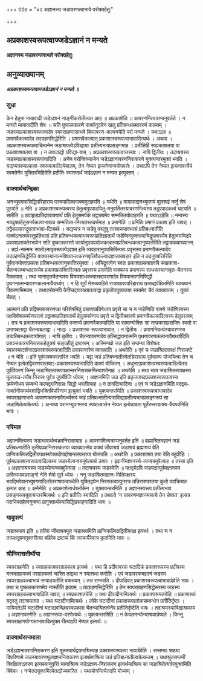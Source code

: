 +++
title = "०२ अज्ञानस्य जडावरणत्वाभावे परोक्तहेतुः"

+++


## अप्रकाशस्वरूपत्वाज्जडेऽज्ञानं न मन्यते

**अज्ञानस्य जडावरणत्वाभावे परोक्तहेतुः**

## **अनुव्याख्यानम्**

***अप्रकाशस्वरूपत्वाज्जडेऽज्ञानं न मन्यते ॥***

### **सुधा**

केन हेतुना मायावादी जडेऽज्ञानं नाङ्गीकरोतीत्यत आह ॥ अप्रकाशेति ॥ आवरणमित्यत्राप्यनुवर्तते । न मन्यते मायावादीति शेषः ॥ सति पुष्कलकारणे कार्यानुदयेन खलु प्रतिबन्धकमावरणं कल्प्यम् । जडस्याप्रकाशस्वरूपत्वादेव स्वपरग्रहणासम्भवे किमावरण-कल्पनयेति परो मन्यते । यथाऽऽह ॥ प्रमाणवैकल्यादेव तदग्रहणसिद्धेरिति । प्रमाणवैकल्यात् प्रकाशत्स्वरूपत्वाभावादित्यर्थः । अथवा । अप्रकाशस्वरूपत्वादित्यनेन जडाश्रयत्वेऽविद्यायाः प्रतीत्यभावप्रसङ्गमाह । प्रतीतिर्हि स्वप्रकाशतया वा प्रकाशाश्रयतया वा । न तावदाद्यो ऽविद्या-याम् । अप्रकाशस्वरूपत्वात्तस्याः । नापि द्वितीयः । तदाश्रयस्य जडस्याप्रकाशस्वरूपत्वादिति । अनेन परोक्तिव्याजेन जडेऽज्ञानावरणनिराकरणे युक्त्यन्तरमुक्तं भवति । यद्यप्यत्राप्यप्रकाश-स्वरूपत्वादित्येवालम्, तेन नेष्यत इत्यनेनान्वयोपपत्तेः । तथाऽपि तेन नेष्यत इत्यनावर्त्येयं स्वमतेनैव युक्तिरभिहितेति प्रतीतिः स्यात्तदर्थं जडेऽज्ञानं न मन्यत इत्युक्तम् ।

### **वाक्यार्थचन्द्रिका**

अनभ्युपगमासिद्धिपरिहाराय पञ्चपादिकावाक्यमुदाहरति ॥ यथेति ॥ मायावाद्यनभ्युपगमं मूलरूढं कर्तुं शेषं पूरयति ॥ नेति ॥ अप्रकाशस्वरूपत्वस्य हेतुत्वमुपपादयितु-मनुवर्तितस्यावरणमित्यस्य तदुपपादकत्वं घटयति ॥ सतीति ॥ उदाहृतप्रतिज्ञावाक्यार्थं प्रति हेतुसमर्पकं तद्वाक्यमेव सम्मतितयोदाहरति ॥ यथाऽऽहेति ॥ नन्वस्य भवदुक्तहेतुसमर्पकत्वाभावान्न सम्मतित्व-मित्यतस्तदर्थमाह ॥ प्रमाणेति ॥ प्रमितिः प्रमाणं प्रकाश इति यावत् । तद्वैकल्यात्तद्रूपत्वाभावा-दित्यर्थः । यद्यप्यत्र न जडेषु वस्तुषु तत्स्वरूपावभासं प्रतिबध्नातीति वाक्येऽनात्मवस्तुप्रतिभासं प्रति प्रतिबन्धकत्वाभावरूपप्रतिज्ञातार्थे जडेष्वित्युक्तस्याचिद्रूपत्वस्यैव हेतुत्वमचिद्रपे प्रकाशप्रसक्तेरभावेन सति पुष्कलकारणे कार्यानुदयप्रयोजकत्वरूपप्रतिबन्धकत्वानुपपत्तेरिति तद्वाक्यव्याख्यानम् । तर्ह्य-नात्मनः स्वतोऽनावृतरूपत्वेऽज्ञात इति व्यवहारानुपपत्तिरित्यतः प्रवृत्तस्य प्रमाणवैकल्यादेव तदग्रहणसिद्धेरिति वाक्यस्यानात्मविषयान्तःकरणवृत्तिवैकल्यादज्ञातव्यवहार इति न तदनुपपत्तिरिति पूर्ववाक्योक्तप्रकाश प्रतिबन्धकत्वानुपपत्तिरयुक्ता । अचिद्रूपत्वेन स्वतः प्रकाशाप्रसक्तावपि स्वप्रकाश-चैतन्यसम्बन्धादस्त्येव प्रकाशप्रसक्तिरित्यतः प्रवृत्तस्य प्रमाणेति वाक्यस्य प्रमाणस्य साधकस्यानावृत-चैतनस्य वैकल्यात् । तथा चानावृतचैतन्यस्य विषयसाधकत्वात्तदावरणादेव विषयानवगतिसिद्धौ पृथगनात्मन्यावरणकल्पनावैयर्थ्यम् । न हि सूर्ये मेरुव्यवहिते रात्रावातपपरिहाराय छत्राद्यपेक्षितमिति व्याख्यानं विवरणाभिमतम् । तथाऽप्येवमपि कैश्चिद्य्वाख्यातत्वाद्वा प्रकृतोपयुक्ततया स्वयमेव चैवं व्याख्यातम् । युक्तं चैतत् ।

आत्मानं प्रति तद्विषयकावरणपक्षं परिशेषयितुं प्रसक्तप्रतिषेधाय प्रवृत्ते सा च न जडेष्विति वाक्ये जडेष्वित्यस्य पक्षविशेषसमर्पणपरत्वं तद्वाक्यप्रतिज्ञातार्थे हेतुसमर्पणाय प्रवृत्ते च द्वितीयवाक्ये प्रमाणवैकल्यादित्यस्य हेतुपरत्वम् । तत्र च प्रकाशस्वरूपत्वाभावादिति वक्तव्ये प्रमाणवैकल्यादिति या सामान्योक्तिः सा तत्प्रकाशप्रसक्तिः स्वतो वा प्रमाणबलाद्वा चैतन्यबलाद्वा । नाद्यः । प्रकाशस्व-रूपत्वाभावात् । न द्वितीयः । प्रमाणनिवर्त्यस्यावरणस्य तत्प्रतिबन्धकत्वायोगात् । नापि तृतीयः । चैतन्यावरणादेव तत्सिद्धावनात्मनि पृथगावरणकल्पनावैयर्थ्यादिति प्रसञ्जकत्रयनिरासकहेतुत्रयं सङ्ग्रहीतुं द्रष्टव्यम् । अस्मिन्पक्षे जड इति सप्तम्या विशेषतः स्वारस्यादर्शनादप्रकाशस्वरूपत्वादिति प्रकारान्तरेण व्याख्याति ॥ अथवेति ॥ एवं च जडाश्रितत्वपक्षं निराचष्टे ॥ न चेति ॥ इति पूर्ववाक्यमवतारितं भवति । यद्वा जडं प्रतिबघ्नातीत्येतन्निरासाय पूर्ववाक्यं योजयित्वा तेन च नेष्यत इत्येतद्विवरणपरतयाऽ-प्रकाशस्वरूपत्वादिति वाक्यं योजितम् । अधुनाऽप्रकाशत्वस्वरूपत्वादित्येतन्न पूर्वविवरणं किन्तु जडाश्रितत्वरूपपक्षान्तरनिरासकमित्याशयेनाह ॥ अथवेति ॥ तथा चात्र जडाश्रितत्वपक्षस्य मूलारूढ-तयैव निरासः पूर्वत्र तूपर्येवेति ध्येयम् । अज्ञानमिति जड इति प्रकृतत्वादप्रकाशस्वरूपत्वस्य क्रमेणोभय सम्बन्धे कल्पद्वयनिरासः सिद्धो भवतीत्याह ॥ न तावदित्यादिना ॥ एवं च जडेऽज्ञानमिति पदद्वय-मावर्तनीयमर्थवशाद्विभक्तिविपरिणाम इत्युक्तं भवति ॥ युक्त्यन्तरमिति ॥ प्रकाशस्वरूपत्वाभावादेव स्वपरग्रहणाभावे आवरणकल्पनावैयर्थ्यरूपं जडं प्रतिबध्नातीत्यत्राविद्याप्रतीत्यभावप्रसङ्गरूपं सा जडाश्रितेत्यत्रेत्यर्थः । अन्यथा परानभ्युपगमस्य स्पष्टत्वात्तेन नेष्यत इत्येतावता पूर्तेरुत्तरवाक्य-वैयर्थ्यमिति भावः ।

### **परिमल**

अज्ञानमित्यस्य जडाभावार्थत्वभ्रमनिरासायाह ॥ आवरणमित्यत्राप्यनुवर्तत इति ॥ ब्रह्माश्रितमज्ञानं जडं प्रतिबध्नातीति तृतीयपक्षनिरासकतया व्याख्यातमेव वाक्यं जीवाश्रयं जडाश्रयं ब्रह्माश्रयं वेति प्राग्विकल्पितद्वितीयपक्षस्योक्तदोषाद्दोषान्तरपरतया योजयति ॥ अथवेति ॥ प्रकाशाश्रय तया वेति बहुव्रीहिः । पूर्वमप्रकाशस्वरूपत्वादित्यस्य जडस्येत्यन्वयमुपेत्यार्थ उक्तः । इदानीमज्ञानस्ये-त्यन्वयमुपेत्याह ॥ तस्या इति ॥ अज्ञानाश्रयस्य जडस्येत्यन्वयमुपेत्याह ॥ तदाश्रयस्य जडस्येति ॥ पक्षद्वयेऽपि जडपदात्पूर्वमज्ञानस्य प्रतीत्यभावप्रसङ्गो नेति शेषो मूले ध्येयः । ननु जडाश्रितमज्ञान-मितिपक्षस्य भवद्भिरेवानभ्युपगमादितरेतराश्रयत्वाच्चेति युक्तिद्वयेन निरस्तत्वात्पुनरत्र तन्निरासपरतया कुतो व्याक्रियत इत्यत आह ॥ अनेनेति ॥ अप्रकाशेत्यर्धश्लोकेन ॥ युक्तयन्तरमिति ॥ अज्ञानस्वरूप प्रतीत्यभाव प्रसङ्गरूपयुक्त्यन्तरमित्यर्थः ॥ इति प्रतीतिः स्यादिति ॥ तथात्वे ‘न चावरणमज्ञानमसत्ये तेन चेष्यत’ इत्यत्र पराभिमतहेत्वनुक्त्या प्रागुक्तार्थस्यासिद्धिप्रसङ्गादिति भावः ॥

### **यादुपत्यं**

जडाश्रयत्व इति ॥ तत्किं जीवाश्रयमुत जडाश्रयमिति प्राग्विकल्पितद्वितीयपक्ष इत्यर्थः । तथा च न तत्पक्षदूषणमुक्तरीत्या बहिरेव द्रष्टव्यं किं त्वाचार्यैरेवात्र कृतमिति भावः ॥

### **श्रीनिवासतीर्थीया**

स्वपरग्रहणेति ॥ स्वग्राहकत्वपरग्राहकत्व इत्यर्थः । यथा हि प्रदीपावरकं घटादिकं प्रकाशरूपस्य प्रदीपस्य यत्स्वग्राहकत्वं परग्राहकत्वं चास्ति तद्यथा न स्यात्तथा करोति । एवं जडावरकमज्ञानं जडस्य स्वपरग्राहकत्वाभावं सम्पादयतीति वक्तव्यम् । तन्न सम्भवति । दीपादिवत् प्रकाशस्वरूपत्वाभावादेवेति भावः । तथा च पुष्कलकारणमेव नास्तीति हृदयम् ॥ तदग्रहणसिद्धेरिति ॥ तेन स्वपराग्रहणसिद्धेस्तस्य जडस्य स्वपरग्राहकत्वाभावादिति यावत् ॥ स्वप्रकाशतयेति ॥ यथा दीपादीनामित्यर्थः ॥ प्रकाशाश्रयतयेति ॥ प्रकाशरूपं यद्वस्तु तदाश्रयतया । यथा घटादीनामित्यर्थः । लोके घटादीनां प्रकाशरूपालोकसम्बन्धेन प्रतीतिर्दृष्टा । मायिमतेऽपि घटादीनां घटाद्यवच्छिन्नस्वप्रकाश चैतन्याश्रितत्वेनैव प्रतीतिर्दृष्टेति भावः । तदाश्रयस्याविद्याश्रयस्य ॥ अज्ञानावरणेति ॥ अज्ञानरूपा-वरणेत्यर्थः ॥ युक्त्यन्तरमिति ॥ न केवलमन्योन्याश्रयान्नेष्यते । किन्तु स्वपरग्रहणयोग्यताभावादित्युक्त रीत्याऽपि नेष्यत इत्यर्थः ॥

### **वाक्यार्थरत्नमाला**

जडेऽज्ञानावरणनिराकरण इति मूलस्यार्थद्वयमाश्रित्याह प्रकाशस्वरूपत्वा भावादेवेति । सप्तम्याः षष्ठ्या विपरिणामे जडस्यावरणभूताज्ञाननिराकरण इत्यर्थमाश्रित्य जडं प्रतिबध्नातीत्यत्रेत्यन्तम् । यथाश्रुतसप्तमीं विवक्षित्वाऽवरण इत्यस्यानुवृत्तिं चानाश्रित्य जडेऽज्ञान-निराकरण इत्यर्थमाश्रित्य सा जडाश्रितेत्यत्रेत्युक्तमिति विवेकः । नन्वेतदयुक्तमित्येतद्योज्यमस्ति । यथायोगमित्येतदपि योज्यम् ।

